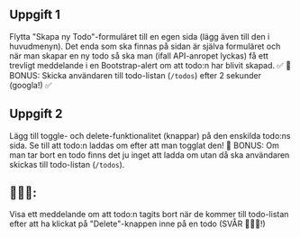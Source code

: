 ## Uppgift 1

Flytta "Skapa ny Todo"-formuläret till en egen sida (lägg även till den i huvudmenyn). Det enda som ska finnas på sidan är själva formuläret och när man skapar en ny todo så ska man (ifall API-anropet lyckas) få ett trevligt meddelande i en Bootstrap-alert om att todo:n har blivit skapad. ✅
🌟 BONUS: Skicka användaren till todo-listan (`/todos`) efter 2 sekunder (googla!) ✅
 

## Uppgift 2

Lägg till toggle- och delete-funktionalitet (knappar) på den enskilda todo:ns sida. Se till att todo:n laddas om efter att man togglat den!
🌟 BONUS: Om man tar bort en todo finns det ju inget att ladda om utan då ska användaren skickas till todo-listan (`/todos`).
 

## 🚀🚀🚀: 
Visa ett meddelande om att todo:n tagits bort när de kommer till todo-listan efter att ha klickat på "Delete"-knappen inne på en todo (SVÅR 🥵🥵🥵!)
